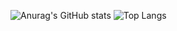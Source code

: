 ![Anurag's GitHub stats](https://github-readme-stats.vercel.app/api?username=LeoTerryMaster&show_icons=true&theme=transparent)
![Top Langs](https://github-readme-stats.vercel.app/api/top-langs/?username=LeoTerryMaster&hide_progress=false&langs_coun)

